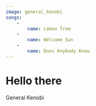 ```yaml
---
image: general_kenobi
songs:
    -
        name: Lemon Tree
    -
        name: Welcome Sun
    -
        name: Does Anybody Know
---
```

# Hello there

General Kenobi